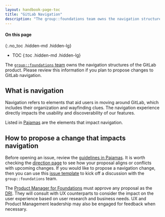 ```yaml
---
layout: handbook-page-toc
title: "GitLab Navigation"
description: "The group::foundations team owns the navigation structures of the GitLab product. Please review this information if you plan to propose changes to GitLab navigation."
---
```


#### On this page
{:.no_toc .hidden-md .hidden-lg}

- TOC
{:toc .hidden-md .hidden-lg}

The [`group::foundations` team](/handbook/product/categories/#foundations-group) owns the navigation structures of the GitLab product. Please review this information if you plan to propose changes to GitLab navigation.

## What is navigation

Navigation refers to elements that aid users in moving around GitLab, which includes their organization and wayfinding clues. The navigation experience directly impacts the usability and discoverability of our features. 

Listed in [Pajamas](https://design.gitlab.com/regions/navigation) are the elements that impact navigation.

## How to propose a change that impacts navigation

Before opening an issue, review the [guidelines in Pajamas](https://design.gitlab.com/regions/navigation/). It is worth checking the [direction page](/direction/manage/foundations/navigation_settings/) to see how your proposal aligns or conflicts with upcoming changes. If you would like to propose a navigation change, then you can use this [issue template](https://gitlab.com/gitlab-org/gitlab/-/issues\new?issuable_template=Navigation%20-%20Left%20Sidebar%20Proposals) to kick off a discussion with the `group::foundations` team. 

The [Product Manager for Foundations](/handbook/product/categories/#foundations-group) must approve any proposal as the [DRI](/handbook/people-group/directly-responsible-individuals/#what-is-a-directly-responsible-individual). They will consult with UX counterparts to consider the impact on the user experience based on user research and business needs. UX and Product Management leadership may also be engaged for feedback when necessary.
